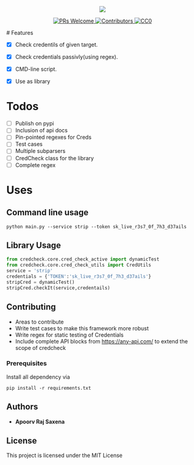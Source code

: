<p align="center">
<img src="https://raw.githubusercontent.com/secxena/credcheck/master/credcheck.png">
</p>
<p align="center">
  <a href="http://makeapullrequest.com">
    <img src="https://img.shields.io/badge/PRs-welcome-brightgreen.svg?style=flat-square" alt="PRs Welcome">
  </a>
    <a href="https://github.com">
    <img src="https://img.shields.io/github/contributors/secxena/credcheck.svg" alt="Contributors">
  </a>
    <a href="https://creativecommons.org/publicdomain/zero/1.0/">
    <img src="https://img.shields.io/badge/license-CC0-green.svg?style=flat-square" alt="CC0">
  </a>
</p>
# Features

- [x] Check credentils of given target. 
- [x] Check credentials passivly(using regex).
- [x] CMD-line script.
- [x] Use as library


# Todos
- [ ] Publish on pypi
- [ ] Inclusion of api docs
- [ ] Pin-pointed regexes for Creds
- [ ] Test cases
- [ ] Multiple subparsers
- [ ] CredCheck class for the library
- [ ] Complete regex

# Uses
## Command line usage
```
python main.py --service strip --token sk_live_r3s7_0f_7h3_d37ails
```
## Library Usage
```python
from credcheck.core.cred_check_active import dynamicTest
from credcheck.core.cred_check_utils import CredUtils
service = 'strip'
credentials = {'TOKEN':'sk_live_r3s7_0f_7h3_d37ails'}
stripCred = dynamicTest()
stripCred.checkIt(service,credentails)
```
## Contributing
- Areas to contribute
- Write test cases to make this framework more robust
- Write regex for static testing of Credentials
- Include complete API blocks from https://any-api.com/ to extend the scope of credcheck

### Prerequisites

Install all dependency via

```
pip install -r requirements.txt
```

## Authors

* **Apoorv Raj Saxena** 

## License

This project is licensed under the MIT License


